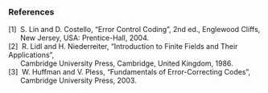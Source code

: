 ### References
[1] &nbsp;S. Lin and D. Costello, “Error Control Coding”, 2nd ed., Englewood Cliffs, <br> &nbsp;&nbsp;&nbsp;&nbsp;&nbsp; New Jersey, USA: Prentice-Hall, 2004.<br>
[2] &nbsp;R. Lidl and H. Niederreiter, “Introduction to Finite Fields and Their Applications”,<br> &nbsp;&nbsp;&nbsp;&nbsp;&nbsp; Cambridge University Press, Cambridge, United Kingdom, 1986.<br>
[3] &nbsp;W. Huffman and V. Pless, “Fundamentals of Error-Correcting Codes”,<br> &nbsp;&nbsp;&nbsp;&nbsp;&nbsp;  Cambridge University Press, 2003.&nbsp;
